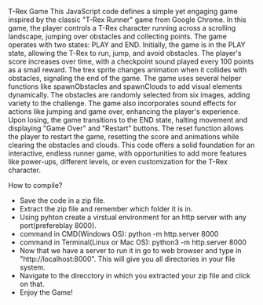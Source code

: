 T-Rex Game
This JavaScript code defines a simple yet engaging game inspired by the classic "T-Rex Runner" game from Google Chrome. In this game, the player controls a T-Rex character running across a scrolling landscape, jumping over obstacles and collecting points.
The game operates with two states: PLAY and END. Initially, the game is in the PLAY state, allowing the T-Rex to run, jump, and avoid obstacles. The player's score increases over time, with a checkpoint sound played every 100 points as a small reward. The trex sprite changes animation when it collides with obstacles, signaling the end of the game.
The game uses several helper functions like spawnObstacles and spawnClouds to add visual elements dynamically. The obstacles are randomly selected from six images, adding variety to the challenge. The game also incorporates sound effects for actions like jumping and game over, enhancing the player's experience.
Upon losing, the game transitions to the END state, halting movement and displaying "Game Over" and "Restart" buttons. The reset function allows the player to restart the game, resetting the score and animations while clearing the obstacles and clouds.
This code offers a solid foundation for an interactive, endless runner game, with opportunities to add more features like power-ups, different levels, or even customization for the T-Rex character.

How to compile?
- Save the code in a zip file.
- Extract the zip file and remember which folder it is in.
- Using pyhton create a virstual environment for an http server with any port(prefereblay 8000).
- command in CMD(Windows OS): python -m http.server 8000
- command in Terminal(Linux or Mac OS): python3 -m http.server 8000
- Now that we have a server to run it in go to web browser and type in "http://localhost:8000". This will give you all directories in your file system.
- Navigate to the direcctory in which you extracted your zip file and click on that.
- Enjoy the Game!
